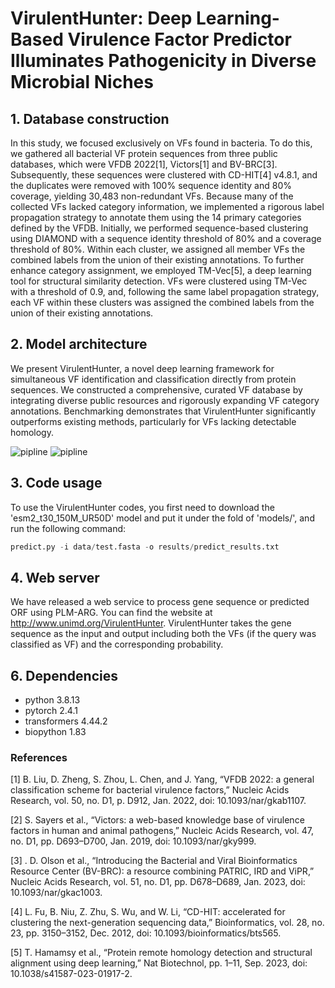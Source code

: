 # VirulentHunter: Deep Learning-Based Virulence Factor Predictor Illuminates Pathogenicity in Diverse Microbial Niches

## 1. Database construction
In this study, we focused exclusively on VFs found in bacteria. To do this, we gathered all bacterial VF protein sequences from three public databases, which were VFDB 2022[1], Victors[1] and BV-BRC[3]. Subsequently, these sequences were clustered with CD-HIT[4] v4.8.1, and the duplicates were removed with 100% sequence identity and 80% coverage, yielding 30,483 non-redundant VFs. Because many of the collected VFs lacked category information, we implemented a rigorous label propagation strategy to annotate them using the 14 primary categories defined by the VFDB. Initially, we performed sequence-based clustering using DIAMOND with a sequence identity threshold of 80% and a coverage threshold of 80%. Within each cluster, we assigned all member VFs the combined labels from the union of their existing annotations. To further enhance category assignment, we employed TM-Vec[5], a deep learning tool for structural similarity detection. VFs were clustered using TM-Vec with a threshold of 0.9, and, following the same label propagation strategy, each VF within these clusters was assigned the combined labels from the union of their existing annotations.
## 2. Model architecture

We present VirulentHunter, a novel deep learning framework for simultaneous VF identification and classification directly from protein sequences. We constructed a comprehensive, curated VF database by integrating diverse public resources and rigorously expanding VF category annotations. Benchmarking demonstrates that VirulentHunter significantly outperforms existing methods, particularly for VFs lacking detectable homology.

![pipline](http://119.3.41.228:9090/static/home.png)
![pipline](http://119.3.41.228:9090/static/information.png)


## 3. Code usage

To use the VirulentHunter codes, you first need to download the 'esm2_t30_150M_UR50D' model and put it under the fold of 'models/', and run the following command:

```python
predict.py -i data/test.fasta -o results/predict_results.txt
```

## 4. Web server
We have released a web service to process gene sequence or predicted ORF using PLM-ARG. You can find the website at http://www.unimd.org/VirulentHunter. VirulentHunter takes the gene sequence as the input and output including both the VFs (if the query was classified as VF) and the corresponding probability.
## 6. Dependencies
- python 3.8.13
- pytorch 2.4.1
- transformers 4.44.2
- biopython 1.83
### References
[1] B. Liu, D. Zheng, S. Zhou, L. Chen, and J. Yang, “VFDB 2022: a general classification scheme for bacterial virulence factors,” Nucleic Acids Research, vol. 50, no. D1, p. D912, Jan. 2022, doi: 10.1093/nar/gkab1107.

[2] S. Sayers et al., “Victors: a web-based knowledge base of virulence factors in human and animal pathogens,” Nucleic Acids Research, vol. 47, no. D1, pp. D693–D700, Jan. 2019, doi: 10.1093/nar/gky999.

[3] . D. Olson et al., “Introducing the Bacterial and Viral Bioinformatics Resource Center (BV-BRC): a resource combining PATRIC, IRD and ViPR,” Nucleic Acids Research, vol. 51, no. D1, pp. D678–D689, Jan. 2023, doi: 10.1093/nar/gkac1003.

[4] L. Fu, B. Niu, Z. Zhu, S. Wu, and W. Li, “CD-HIT: accelerated for clustering the next-generation sequencing data,” Bioinformatics, vol. 28, no. 23, pp. 3150–3152, Dec. 2012, doi: 10.1093/bioinformatics/bts565.

[5] T. Hamamsy et al., “Protein remote homology detection and structural alignment using deep learning,” Nat Biotechnol, pp. 1–11, Sep. 2023, doi: 10.1038/s41587-023-01917-2.